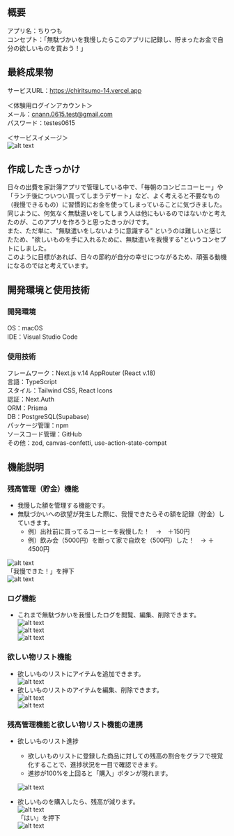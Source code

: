 ## 概要
アプリ名：ちりつも<br>
コンセプト：「無駄づかいを我慢したらこのアプリに記録し、貯まったお金で自分の欲しいものを買おう！」<br>


## 最終成果物
サービスURL：https://chiritsumo-14.vercel.app<br>

＜体験用ログインアカウント＞<br>
メール：[cnann.0615.test@gmail.com](mailto:cnann.0615.test@gmail.com)<br>
パスワード：testes0615<br>

＜サービスイメージ＞<br>
![alt text](README/image.png)

## 作成したきっかけ

日々の出費を家計簿アプリで管理している中で、「毎朝のコンビニコーヒー」や「ランチ後についつい買ってしまうデザート」など、よく考えると不要なもの（我慢できるもの）に習慣的にお金を使ってしまっていることに気づきました。<br>
同じように、何気なく無駄遣いをしてしまう人は他にもいるのではないかと考えたのが、このアプリを作ろうと思ったきっかけです。<br>
また、ただ単に、"無駄遣いをしないように意識する" というのは難しいと感じたため、"欲しいものを手に入れるために、無駄遣いを我慢する"というコンセプトにしました。<br>
このように目標があれば、日々の節約が自分の幸せにつながるため、頑張る動機になるのではと考えています。

## 開発環境と使用技術

### 開発環境
OS：macOS<br>
IDE：Visual Studio Code

### 使用技術
フレームワーク：Next.js v.14 AppRouter (React v.18)<br>
言語：TypeScript<br>
スタイル：Tailwind CSS, React Icons<br>
認証：Next.Auth<br>
ORM：Prisma<br>
DB：PostgreSQL(Supabase)<br>
パッケージ管理：npm<br>
ソースコード管理：GitHub<br>
その他：zod, canvas-confetti, use-action-state-compat<br>

## 機能説明
### 残高管理（貯金）機能
- 我慢した額を管理する機能です。
- 無駄づかいへの欲望が発生した際に、我慢できたらその額を記録（貯金）していきます。
  - 例）出社前に買ってるコーヒーを我慢した！　→　＋150円
  - 例）飲み会（5000円）を断って家で自炊を（500円）した！　→ ＋4500円
  
![alt text](README/image-1.png)<br>
「我慢できた！」を押下<br>
![alt text](README/image-2.png)

### ログ機能

- これまで無駄づかいを我慢したログを閲覧、編集、削除できます。<br>
![alt text](README/image-3.png)<br>
![alt text](README/image-4.png)<br>
![alt text](README/image-5.png)<br>

### 欲しい物リスト機能

- 欲しいものリストにアイテムを追加できます。<br>
![alt text](README/image-6.png)<br>
- 欲しいものリストのアイテムを編集、削除できます。<br>
![alt text](README/image-7.png)<br>
![alt text](README/image-8.png)<br>

### 残高管理機能と欲しい物リスト機能の連携

- 欲しいものリスト進捗
  - 欲しいものリストに登録した商品に対しての残高の割合をグラフで視覚化することで、進捗状況を一目で確認できます。
  - 進捗が100%を上回ると「購入」ボタンが現れます。<br>

  ![alt text](README/image-10.png)<br>
- 欲しいものを購入したら、残高が減ります。<br>
![alt text](README/image-9.png)<br>
「はい」を押下<br>
![alt text](README/image-11.png)

